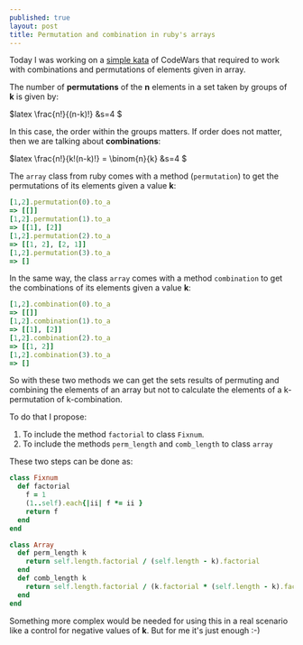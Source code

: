```yaml
---
published: true
layout: post
title: Permutation and combination in ruby's arrays
---
```


Today I was working on a [simple kata](http://www.codewars.com/kata/54381f0b6f032f933c000108/train/ruby) of CodeWars that required to work with combinations and permutations of elements given in array.

The number of __permutations__ of the __n__ elements in a set taken by groups of __k__ is given by:

$latex
\frac{n!}{(n-k)!} &s=4
$

In this case, the order within the groups matters. If order does not matter, then we are talking about __combinations__:

$latex
\frac{n!}{k!(n-k)!} = \binom{n}{k} &s=4
$

The `array` class from ruby comes with a method (`permutation`) to get the permutations of its elements given a value __k__:

```ruby
[1,2].permutation(0).to_a
=> [[]]
[1,2].permutation(1).to_a
=> [[1], [2]]
[1,2].permutation(2).to_a
=> [[1, 2], [2, 1]]
[1,2].permutation(3).to_a
=> []
```

In the same way, the class `array` comes with a method `combination` to get the combinations of its elements given a value __k__:

```ruby
[1,2].combination(0).to_a
=> [[]]
[1,2].combination(1).to_a
=> [[1], [2]]
[1,2].combination(2).to_a
=> [[1, 2]]
[1,2].combination(3).to_a
=> []
```

So with these two methods we can get the sets results of permuting and combining the elements of an array but not to calculate the elements of a k-permutation of k-combination. 

To do that I propose:

 1. To include the method `factorial` to class `Fixnum`.
 2. To include the methods `perm_length` and `comb_length` to class `array`

These two steps can be done as:

```ruby
class Fixnum
  def factorial
    f = 1
    (1..self).each{|ii| f *= ii }
    return f
  end
end

class Array
  def perm_length k
    return self.length.factorial / (self.length - k).factorial
  end
  def comb_length k
    return self.length.factorial / (k.factorial * (self.length - k).factorial)
  end
end
```

Something more complex would be needed for using this in a real scenario like a control for negative values of __k__. But for me it's just enough :-)